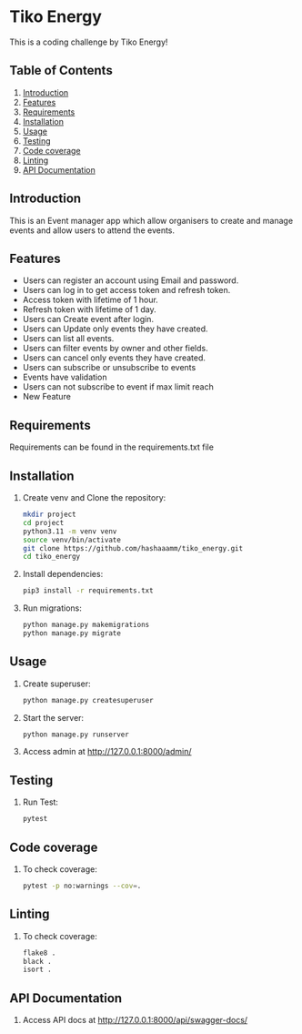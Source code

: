 # Tiko Energy

This is a coding challenge by Tiko Energy!

## Table of Contents

1. [Introduction](#introduction)
2. [Features](#features)
3. [Requirements](#requirements)
4. [Installation](#installation)
5. [Usage](#usage)
6. [Testing](#testing)
7. [Code coverage](#Code-coverage)
8. [Linting](#Linting)
9. [API Documentation](#api-documentation)

## Introduction

This is an Event manager app which allow organisers to create and manage events and allow users to attend the events.

## Features

- Users can register an account using Email and password.
- Users can log in to get access token and refresh token.
- Access token with lifetime of 1 hour.
- Refresh token with lifetime of 1 day.
- Users can Create event after login.
- Users can Update only events they have created.
- Users can list all events.
- Users can filter events by owner and other fields.
- Users can cancel only events they have created.
- Users can subscribe or unsubscribe to events
- Events have validation
- Users can not subscribe to event if max limit reach
- New Feature

## Requirements

Requirements can be found in the requirements.txt file

## Installation

1. Create venv and Clone the repository:
   ```bash
   mkdir project
   cd project
   python3.11 -m venv venv
   source venv/bin/activate
   git clone https://github.com/hashaaamm/tiko_energy.git
   cd tiko_energy
   ```
2. Install dependencies:
   ```bash
   pip3 install -r requirements.txt
   ```
3. Run migrations:
   ```bash
   python manage.py makemigrations
   python manage.py migrate
   ```

## Usage

1. Create superuser:

   ```bash
   python manage.py createsuperuser
   ```

2. Start the server:
   ```bash
   python manage.py runserver
   ```
3. Access admin at http://127.0.0.1:8000/admin/

## Testing

1. Run Test:
   ```bash
   pytest
   ```

## Code coverage

1. To check coverage:
   ```bash
   pytest -p no:warnings --cov=.
   ```

## Linting

1. To check coverage:
   ```bash
   flake8 .
   black .
   isort .
   ```

## API Documentation

1. Access API docs at http://127.0.0.1:8000/api/swagger-docs/
